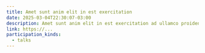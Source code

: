 ```yaml
---
title: Amet sunt anim elit in est exercitation
date: 2025-03-04T22:30:07-03:00
description: Amet sunt anim elit in est exercitation ad ullamco proident velit culpa.
link: https://...
participation_kinds:
  - talks
---
```

